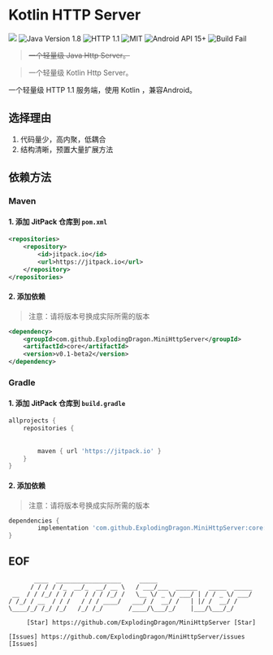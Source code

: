 # Kotlin HTTP Server




[![](https://jitpack.io/v/ExplodingDragon/MiniHttpServer.svg)](https://jitpack.io/#ExplodingDragon/MiniHttpServer)
![Java Version 1.8](https://img.shields.io/badge/JAVA-1.8+-red.svg)    ![HTTP 1.1](https://img.shields.io/badge/HTTP-1.1-pink.svg)     ![MIT](https://img.shields.io/badge/license-MIT-pink.svg)       ![Android API 15+](https://img.shields.io/badge/Android-15+-PINK.svg)       ![Build Fail](https://img.shields.io/badge/Build-Success-pink.svg)

> ~~一个轻量级 Java Http Server。~~

> 一个轻量级 Kotlin Http Server。


一个轻量级 HTTP 1.1 服务端，使用 Kotlin ，兼容Android。

## 选择理由

1. 代码量少，高内聚，低耦合
2. 结构清晰，预置大量扩展方法


## 依赖方法

### Maven

#### 1. 添加 JitPack 仓库到 ``` pom.xml ```

```xml
<repositories>
	<repository>
	    <id>jitpack.io</id>
	    <url>https://jitpack.io</url>
	</repository>
</repositories>
```

#### 2. 添加依赖

> 注意：请将版本号换成实际所需的版本
 
```xml
<dependency>
    <groupId>com.github.ExplodingDragon.MiniHttpServer</groupId>
    <artifactId>core</artifactId>
    <version>v0.1-beta2</version>
</dependency>
```

### Gradle

#### 1. 添加 JitPack 仓库到 ```build.gradle```

```groovy
allprojects {
	repositories {
	
	
		maven { url 'https://jitpack.io' }
	}
}
```

#### 2. 添加依赖

> 注意：请将版本号换成实际所需的版本 

```groovy
dependencies {
        implementation 'com.github.ExplodingDragon.MiniHttpServer:core:v0.1-beta2'
}
```



EOF
----

```
       ____  __________________     _____
      / / / / /_  __/_  __/ __ \   / ___/___  ______   _____  _____
 __  / / /_/ / / /   / / / /_/ /   \__ \/ _ \/ ___/ | / / _ \/ ___/
/ /_/ / __  / / /   / / / ____/   ___/ /  __/ /   | |/ /  __/ /
\____/_/ /_/ /_/   /_/ /_/       /____/\___/_/    |___/\___/_/

     [Star] https://github.com/ExplodingDragon/MiniHttpServer [Star]

[Issues] https://github.com/ExplodingDragon/MiniHttpServer/issues [Issues]

```




